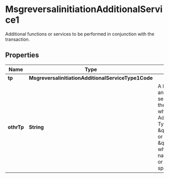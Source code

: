 

# MsgreversalinitiationAdditionalService1

Additional functions or services to be performed in conjunction with the transaction.

## Properties

| Name | Type | Description | Notes |
|------------ | ------------- | ------------- | -------------|
|**tp** | **MsgreversalinitiationAdditionalServiceType1Code** |  |  [optional] |
|**othrTp** | **String** | A label identifying an additional service applied to the transaction when the Additional Service Type Code is \&quot;OTHN\&quot; or \&quot;OTHP,\&quot; which indicate a national, network, or customer specific value. |  [optional] |



